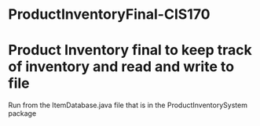 # ProductInventoryFinal-CIS170
# Product Inventory final to keep track of inventory and read and write to file
Run from the ItemDatabase.java file that is in the ProductInventorySystem package 
